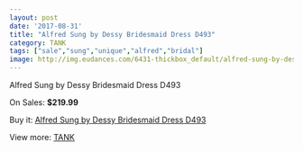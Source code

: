 ```yaml
---
layout: post
date: '2017-08-31'
title: "Alfred Sung by Dessy Bridesmaid Dress D493"
category: TANK
tags: ["sale","sung","unique","alfred","bridal"]
image: http://img.eudances.com/6431-thickbox_default/alfred-sung-by-dessy-bridesmaid-dress-d493.jpg
---
```

Alfred Sung by Dessy Bridesmaid Dress D493

On Sales: **$219.99**
<a href="https://www.eudances.com/en/tank/2341-alfred-sung-by-dessy-bridesmaid-dress-d493.html"><amp-img layout="responsive" width="600" height="600" src="//img.eudances.com/6431-thickbox_default/alfred-sung-by-dessy-bridesmaid-dress-d493.jpg" alt="Alfred Sung by Dessy Bridesmaid Dress D493 0" /></a>
<a href="https://www.eudances.com/en/tank/2341-alfred-sung-by-dessy-bridesmaid-dress-d493.html"><amp-img layout="responsive" width="600" height="600" src="//img.eudances.com/6432-thickbox_default/alfred-sung-by-dessy-bridesmaid-dress-d493.jpg" alt="Alfred Sung by Dessy Bridesmaid Dress D493 1" /></a>

Buy it: [Alfred Sung by Dessy Bridesmaid Dress D493](https://www.eudances.com/en/tank/2341-alfred-sung-by-dessy-bridesmaid-dress-d493.html "Alfred Sung by Dessy Bridesmaid Dress D493")

View more: [TANK](https://www.eudances.com/en/28-tank "TANK")